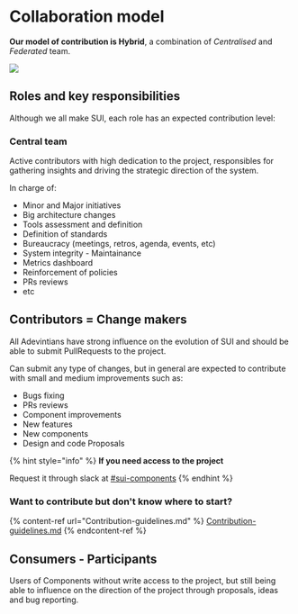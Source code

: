 # Collaboration model

**Our model of contribution is Hybrid**, a combination of _Centralised_ and _Federated_ team.

![](https://raw.githubusercontent.com/turolopezsanabria/design-systems-playbook/master/ASSETS/mixed-contribution.png)

## Roles and key responsibilities

Although we all make SUI, each role has an expected contribution level:

### Central team

Active contributors with high dedication to the project, responsibles for gathering insights and driving the strategic direction of the system.

In charge of:

* Minor and Major initiatives
* Big architecture changes
* Tools assessment and definition
* Definition of standards
* Bureaucracy (meetings, retros, agenda, events, etc)
* System integrity - Maintainance
* Metrics dashboard
* Reinforcement of policies
* PRs reviews
* etc

## Contributors = Change makers

All Adevintians have strong influence on the evolution of SUI and should be able to submit PullRequests to the project.

Can submit any type of changes, but in general are expected to contribute with small and medium improvements such as:

* Bugs fixing
* PRs reviews
* Component improvements
* New features
* New components
* Design and code Proposals

{% hint style="info" %}
**If you need access to the project**

Request it through slack at [#sui-components](https://adevinta.slack.com/archives/C018Q6WBJ85)
{% endhint %}

### Want to contribute but don't know where to start?

{% content-ref url="Contribution-guidelines.md" %}
[Contribution-guidelines.md](Contribution-guidelines.md)
{% endcontent-ref %}

## Consumers - Participants

Users of Components without write access to the project, but still being able to influence on the direction of the project through proposals, ideas and bug reporting.
